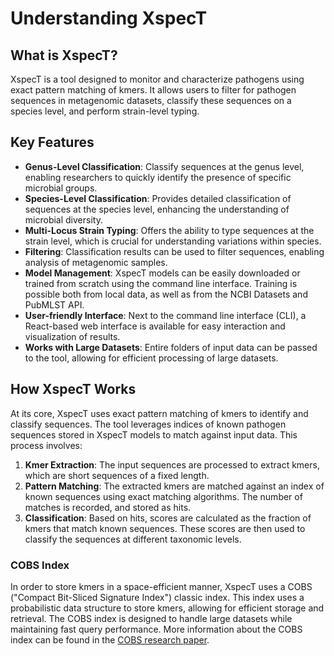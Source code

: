 # Understanding XspecT

## What is XspecT?

XspecT is a tool designed to monitor and characterize pathogens using exact pattern matching of kmers. It allows users to filter for pathogen sequences in metagenomic datasets, classify these sequences on a species level, and perform strain-level typing.

## Key Features
- **Genus-Level Classification**: Classify sequences at the genus level, enabling researchers to quickly identify the presence of specific microbial groups.
- **Species-Level Classification**: Provides detailed classification of sequences at the species level, enhancing the understanding of microbial diversity.
- **Multi-Locus Strain Typing**: Offers the ability to type sequences at the strain level, which is crucial for understanding variations within species.
- **Filtering**: Classification results can be used to filter sequences, enabling analysis of metagenomic samples.
- **Model Management**: XspecT models can be easily downloaded or trained from scratch using the command line interface. Training is possible both from local data, as well as from the NCBI Datasets and PubMLST API.
- **User-friendly Interface**: Next to the command line interface (CLI), a React-based web interface is available for easy interaction and visualization of results.
- **Works with Large Datasets**: Entire folders of input data can be passed to the tool, allowing for efficient processing of large datasets.

## How XspecT Works
At its core, XspecT uses exact pattern matching of kmers to identify and classify sequences. The tool leverages indices of known pathogen sequences stored in XspecT models to match against input data. This process involves:

1. **Kmer Extraction**: The input sequences are processed to extract kmers, which are short sequences of a fixed length.
2. **Pattern Matching**: The extracted kmers are matched against an index of known sequences using exact matching algorithms. The number of matches is recorded, and stored as hits.
3. **Classification**: Based on hits, scores are calculated as the fraction of kmers that match known sequences. These scores are then used to classify the sequences at different taxonomic levels.

### COBS Index
In order to store kmers in a space-efficient manner, XspecT uses a COBS ("Compact Bit-Sliced Signature Index") classic index. This index uses a probabilistic data structure to store kmers, allowing for efficient storage and retrieval. The COBS index is designed to handle large datasets while maintaining fast query performance. More information about the COBS index can be found in the [COBS research paper](https://arxiv.org/abs/1905.09624).
